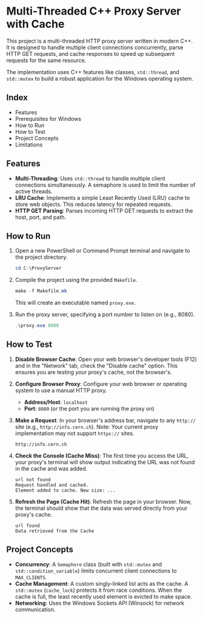 <h1>Multi-Threaded C++ Proxy Server with Cache</h1>

This project is a multi-threaded HTTP proxy server written in modern C++. It is designed to handle multiple client connections concurrently, parse HTTP GET requests, and cache responses to speed up subsequent requests for the same resource.

The implementation uses C++ features like classes, `std::thread`, and `std::mutex` to build a robust application for the Windows operating system.

## Index

- Features
- Prerequisites for Windows
- How to Run
- How to Test
- Project Concepts
- Limitations

## Features
- **Multi-Threading**: Uses `std::thread` to handle multiple client connections simultaneously. A semaphore is used to limit the number of active threads.
- **LRU Cache**: Implements a simple Least Recently Used (LRU) cache to store web objects. This reduces latency for repeated requests.
- **HTTP GET Parsing**: Parses incoming HTTP GET requests to extract the host, port, and path.


## How to Run

1.  Open a new PowerShell or Command Prompt terminal and navigate to the project directory.
    ```powershell
    cd C:\ProxyServer
    ```
2.  Compile the project using the provided `Makefile`.
    ```powershell
    make -f Makefile.mk
    ```
    This will create an executable named `proxy.exe`.

3.  Run the proxy server, specifying a port number to listen on (e.g., 8080).
    ```powershell
    .\proxy.exe 8080
    ```

## How to Test

1.  **Disable Browser Cache**: Open your web browser's developer tools (F12) and in the "Network" tab, check the "Disable cache" option. This ensures you are testing *your* proxy's cache, not the browser's.
 
2.  **Configure Browser Proxy**: Configure your web browser or operating system to use a manual HTTP proxy.
    *   **Address/Host**: `localhost`
    *   **Port**: `8080` (or the port you are running the proxy on)
 
3.  **Make a Request**: In your browser's address bar, navigate to any `http://` site (e.g., `http://info.cern.ch`). Note: Your current proxy implementation may not support `https://` sites.
    ```
    http://info.cern.ch
    ```
 
4.  **Check the Console (Cache Miss)**: The first time you access the URL, your proxy's terminal will show output indicating the URL was not found in the cache and was added.
    ```
    url not found
    Request handled and cached.
    Element added to cache. New size: ...
    ```

4.  **Refresh the Page (Cache Hit)**: Refresh the page in your browser. Now, the terminal should show that the data was served directly from your proxy's cache.
    ```
    url found
    Data retrieved from the Cache
    ```

## Project Concepts
- **Concurrency**: A `Semaphore` class (built with `std::mutex` and `std::condition_variable`) limits concurrent client connections to `MAX_CLIENTS`.
- **Cache Management**: A custom singly-linked list acts as the cache. A `std::mutex` (`cache_lock`) protects it from race conditions. When the cache is full, the least recently used element is evicted to make space.
- **Networking**: Uses the Windows Sockets API (Winsock) for network communication.

